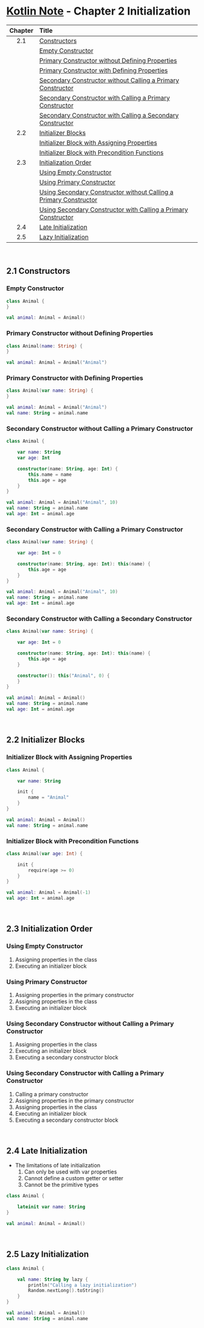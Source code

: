 # [Kotlin Note](../../README.md) - Chapter 2 Initialization
| Chapter | Title |
| :-: | :- |
| 2.1 | [Constructors](#21-constructors) |
|  | [Empty Constructor](#empty-constructor) |
|  | [Primary Constructor without Defining Properties](#primary-constructor-without-defining-properties) |
|  | [Primary Constructor with Defining Properties](#primary-constructor-with-defining-properties) |
|  | [Secondary Constructor without Calling a Primary Constructor](#secondary-constructor-without-calling-a-primary-constructor) |
|  | [Secondary Constructor with Calling a Primary Constructor](#secondary-constructor-with-calling-a-primary-constructor) |
|  | [Secondary Constructor with Calling a Secondary Constructor](#secondary-constructor-with-calling-a-secondary-constructor) |
| 2.2 | [Initializer Blocks](#22-initializer-blocks) |
|  | [Initializer Block with Assigning Properties](#initializer-block-with-assigning-properties) |
|  | [Initializer Block with Precondition Functions](#initializer-block-with-precondition-functions) |
| 2.3 | [Initialization Order](#23-initialization-order) |
|  | [Using Empty Constructor](#using-empty-constructor) |
|  | [Using Primary Constructor](#using-primary-constructor) |
|  | [Using Secondary Constructor without Calling a Primary Constructor](#using-secondary-constructor-without-calling-a-primary-constructor) |
|  | [Using Secondary Constructor with Calling a Primary Constructor](#using-secondary-constructor-with-calling-a-primary-constructor) |
| 2.4 | [Late Initialization](#24-late-initialization) |
| 2.5 | [Lazy Initialization](#25-lazy-initialization) |

<br />

## 2.1 Constructors
### Empty Constructor
```kotlin
class Animal {
}
```
```kotlin
val animal: Animal = Animal()
```

### Primary Constructor without Defining Properties
```kotlin
class Animal(name: String) {
}
```
```kotlin
val animal: Animal = Animal("Animal")
```

### Primary Constructor with Defining Properties
```kotlin
class Animal(var name: String) {
}
```
```kotlin
val animal: Animal = Animal("Animal")
val name: String = animal.name
```

### Secondary Constructor without Calling a Primary Constructor
```kotlin
class Animal {

    var name: String
    var age: Int

    constructor(name: String, age: Int) {
        this.name = name
        this.age = age
    }
}
```
```kotlin
val animal: Animal = Animal("Animal", 10)
val name: String = animal.name
val age: Int = animal.age
```

### Secondary Constructor with Calling a Primary Constructor
```kotlin
class Animal(var name: String) {

    var age: Int = 0

    constructor(name: String, age: Int): this(name) {
        this.age = age
    }
}
```
```kotlin
val animal: Animal = Animal("Animal", 10)
val name: String = animal.name
val age: Int = animal.age
```

### Secondary Constructor with Calling a Secondary Constructor
```kotlin
class Animal(var name: String) {

    var age: Int = 0

    constructor(name: String, age: Int): this(name) {
        this.age = age
    }

    constructor(): this("Animal", 0) {
    }
}
```
```kotlin
val animal: Animal = Animal()
val name: String = animal.name
val age: Int = animal.age
```

<br />

## 2.2 Initializer Blocks
### Initializer Block with Assigning Properties
```kotlin
class Animal {

    var name: String

    init {
        name = "Animal"
    }
}
```
```kotlin
val animal: Animal = Animal()
val name: String = animal.name
```

### Initializer Block with Precondition Functions
```kotlin
class Animal(var age: Int) {

    init {
        require(age >= 0)
    }
}
```
```kotlin
val animal: Animal = Animal(-1)
val age: Int = animal.age
```

<br />

## 2.3 Initialization Order
### Using Empty Constructor
1. Assigning properties in the class
2. Executing an initializer block

### Using Primary Constructor
1. Assigning properties in the primary constructor
2. Assigning properties in the class
3. Executing an initializer block

### Using Secondary Constructor without Calling a Primary Constructor
1. Assigning properties in the class
2. Executing an initializer block
3. Executing a secondary constructor block

### Using Secondary Constructor with Calling a Primary Constructor
1. Calling a primary constructor
2. Assigning properties in the primary constructor
3. Assigning properties in the class
4. Executing an initializer block
5. Executing a secondary constructor block

<br />

## 2.4 Late Initialization
- The limitations of late initialization
    1. Can only be used with var properties
    2. Cannot define a custom getter or setter
    3. Cannot be the primitive types

```kotlin
class Animal {

    lateinit var name: String
}
```
```kotlin
val animal: Animal = Animal()
```

<br />

## 2.5 Lazy Initialization
```kotlin
class Animal {

    val name: String by lazy {
        println("Calling a lazy initialization")
        Random.nextLong().toString()
    }
}
```
```kotlin
val animal: Animal = Animal()
val name: String = animal.name
```

<br />
